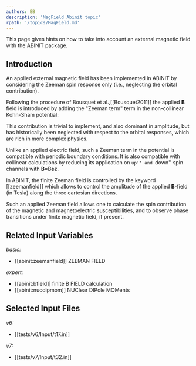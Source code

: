 ```yaml
---
authors: EB
description: 'MagField Abinit topic'
rpath: '/topics/MagField.md'
---
```

<!--
This file is automatically generated by mksite.py. All changes will be lost.
Change the input yaml files or the python code
-->

This page gives hints on how to take into account an external magnetic field with the ABINIT package.

## Introduction

An applied external magnetic field has been implemented in ABINIT by
considering the Zeeman spin response only (i.e., neglecting the orbital
contribution).

Following the procedure of Bousquet et al.,[[Bousquet2011]] the applied **B**
field is introduced by adding the "Zeeman term" term in the non-collinear
Kohn-Sham potential:

This contribution is trivial to implement, and also dominant in amplitude, but
has historically been neglected with respect to the orbital responses, which
are rich in more complex physics.

Unlike an applied electric field, such a Zeeman term in the potential is
compatible with periodic boundary conditions. It is also compatible with
collinear calculations by reducing its application on ``up'' and ``down'' spin
channels with **B**=B**e**z.

In ABINIT, the finite Zeeman field is controlled by the keyword
[[zeemanfield]] which allows to control the amplitude of the applied
**B**-field (in Tesla) along the three cartesian directions.

Such an applied Zeeman field allows one to calculate the spin contribution of
the magnetic and magnetoelectric susceptibilities, and to observe phase
transitions under finite magnetic field, if present.



## Related Input Variables

*basic:*

- [[abinit:zeemanfield]]  ZEEMAN FIELD
 
*expert:*

- [[abinit:bfield]]  finite B FIELD calculation
- [[abinit:nucdipmom]]  NUClear DIPole MOMents
 

## Selected Input Files

*v6:*

- [[tests/v6/Input/t17.in]]
 
*v7:*

- [[tests/v7/Input/t32.in]]
 

